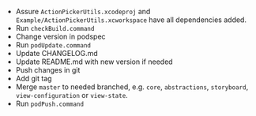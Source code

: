 - Assure `ActionPickerUtils.xcodeproj` and `Example/ActionPickerUtils.xcworkspace` have all dependencies added.
- Run `checkBuild.command`
- Change version in podspec
- Run `podUpdate.command`
- Update CHANGELOG.md
- Update README.md with new version if needed
- Push changes in git
- Add git tag
- Merge `master` to needed branched, e.g. `core`, `abstractions`, `storyboard`, `view-configuration` or `view-state`.
- Run `podPush.command`
